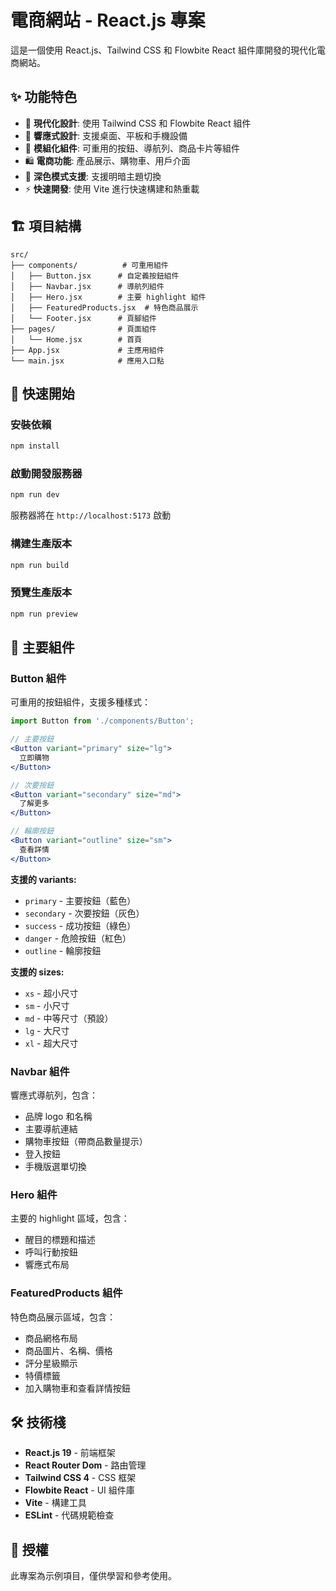 # 電商網站 - React.js 專案

這是一個使用 React.js、Tailwind CSS 和 Flowbite React 組件庫開發的現代化電商網站。

## ✨ 功能特色

- 🎯 **現代化設計**: 使用 Tailwind CSS 和 Flowbite React 組件
- 📱 **響應式設計**: 支援桌面、平板和手機設備
- 🧩 **模組化組件**: 可重用的按鈕、導航列、商品卡片等組件
- 🛍️ **電商功能**: 產品展示、購物車、用戶介面
- 🌙 **深色模式支援**: 支援明暗主題切換
- ⚡ **快速開發**: 使用 Vite 進行快速構建和熱重載

## 🏗️ 項目結構

```
src/
├── components/          # 可重用組件
│   ├── Button.jsx      # 自定義按鈕組件
│   ├── Navbar.jsx      # 導航列組件
│   ├── Hero.jsx        # 主要 highlight 組件
│   ├── FeaturedProducts.jsx  # 特色商品展示
│   └── Footer.jsx      # 頁腳組件
├── pages/              # 頁面組件
│   └── Home.jsx        # 首頁
├── App.jsx             # 主應用組件
└── main.jsx            # 應用入口點
```

## 🚀 快速開始

### 安裝依賴

```bash
npm install
```

### 啟動開發服務器

```bash
npm run dev
```

服務器將在 `http://localhost:5173` 啟動

### 構建生產版本

```bash
npm run build
```

### 預覽生產版本

```bash
npm run preview
```

## 🎨 主要組件

### Button 組件

可重用的按鈕組件，支援多種樣式：

```jsx
import Button from './components/Button';

// 主要按鈕
<Button variant="primary" size="lg">
  立即購物
</Button>

// 次要按鈕
<Button variant="secondary" size="md">
  了解更多
</Button>

// 輪廓按鈕
<Button variant="outline" size="sm">
  查看詳情
</Button>
```

**支援的 variants:**
- `primary` - 主要按鈕（藍色）
- `secondary` - 次要按鈕（灰色）
- `success` - 成功按鈕（綠色）
- `danger` - 危險按鈕（紅色）
- `outline` - 輪廓按鈕

**支援的 sizes:**
- `xs` - 超小尺寸
- `sm` - 小尺寸
- `md` - 中等尺寸（預設）
- `lg` - 大尺寸
- `xl` - 超大尺寸

### Navbar 組件

響應式導航列，包含：
- 品牌 logo 和名稱
- 主要導航連結
- 購物車按鈕（帶商品數量提示）
- 登入按鈕
- 手機版選單切換

### Hero 組件

主要的 highlight 區域，包含：
- 醒目的標題和描述
- 呼叫行動按鈕
- 響應式布局

### FeaturedProducts 組件

特色商品展示區域，包含：
- 商品網格布局
- 商品圖片、名稱、價格
- 評分星級顯示
- 特價標籤
- 加入購物車和查看詳情按鈕

## 🛠️ 技術棧

- **React.js 19** - 前端框架
- **React Router Dom** - 路由管理
- **Tailwind CSS 4** - CSS 框架
- **Flowbite React** - UI 組件庫
- **Vite** - 構建工具
- **ESLint** - 代碼規範檢查

## 📄 授權

此專案為示例項目，僅供學習和參考使用。
